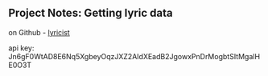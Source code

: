 Project Notes: Getting lyric data
---

on Github - [lyricist](https://github.com/scf4/lyricist)



api key: Jn6gF0WtAD8E6Nq5XgbeyOqzJXZ2AIdXEadB2JgowxPnDrMogbtSItMgalHE0O3T

